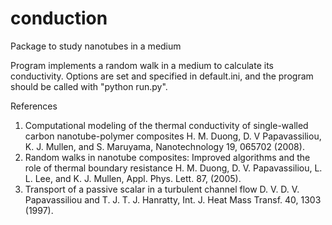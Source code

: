 # conduction
Package to study nanotubes in a medium

Program implements a random walk in a medium to calculate its conductivity.
Options are set and specified in default.ini, and the program should be called with "python run.py".


References
1)  Computational modeling of the thermal conductivity of single-walled carbon nanotube-polymer composites
    H. M. Duong, D. V Papavassiliou, K. J. Mullen, and S. Maruyama, Nanotechnology 19, 065702 (2008).
2)  Random walks in nanotube composites: Improved algorithms and the role of thermal boundary resistance
    H. M. Duong, D. V. Papavassiliou, L. L. Lee, and K. J. Mullen, Appl. Phys. Lett. 87, (2005).
3)  Transport of a passive scalar in a turbulent channel flow
    D. V. D. V. Papavassiliou and T. J. T. J. Hanratty, Int. J. Heat Mass Transf. 40, 1303 (1997).